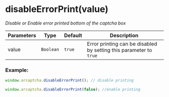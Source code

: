 # disableErrorPrint(value)

_Disable or Enable error printed bottom of the captcha box_

| Parameters | Type      | Default | Description                                                        |
| ---------- | --------- | ------- | ------------------------------------------------------------------ |
| value      | `Boolean` | `true`  | Error printing can be disabled by setting this parameter to `true` |

### Example:

```js
window.arcaptcha.disableErrorPrint(); // disable printing

window.arcaptcha.disableErrorPrint(false); //enable printing
```
